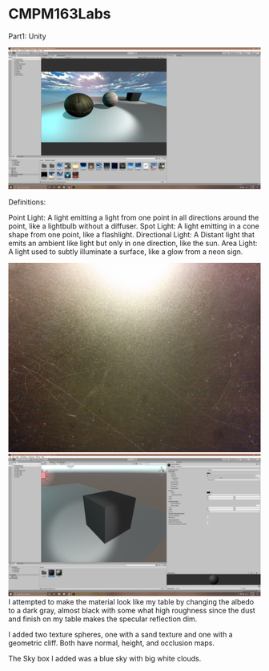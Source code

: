 # CMPM163Labs

Part1: Unity

![](lab6/Pics/Final_Img.png)


Definitions:

Point Light: A light emitting a light from one point in all directions around the point, like a lightbulb without a diffuser.
Spot Light: A light emitting in a cone shape from one point, like a flashlight.
Directional Light: A Distant light that emits an ambient like light but only in one direction, like the sun.
Area Light: A light used to subtly illuminate a surface, like a glow from a neon sign.

![](lab6/Pics/Real_Comp.jpg) 
![](lab6/Pics/Texture_Comp.png)
I attempted to make the material look like my table by changing the albedo to a dark gray, almost black with some what high roughness since the dust and finish on my table makes the specular reflection dim.

I added two texture spheres, one with a sand texture and one with a geometric cliff. Both have normal, height, and occlusion maps.

The Sky box I added was a blue sky with big white clouds. 
